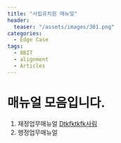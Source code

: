 ```yaml
---
title: "사립유치원 매뉴얼"
header:
  teaser: "/assets/images/301.png"
categories:
  - Edge Case
tags:
  - 8BIT
  - alignment
  - Articles
---
```


# 매뉴얼 모음입니다.

1. 재정업무매뉴얼 [Dtkfktkfk사림](/assets/images/300.png)
2. 행정업무매뉴얼


